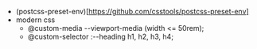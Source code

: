 - (postcss-preset-env)[https://github.com/csstools/postcss-preset-env]
- modern css
	- @custom-media --viewport-media (width <= 50rem);
	- @custom-selector :--heading h1, h2, h3, h4;